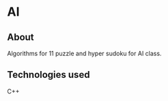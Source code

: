 # AI

## **About**
Algorithms for 11 puzzle and hyper sudoku for AI class.

## **Technologies used**
C++
